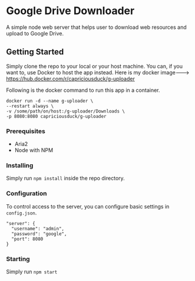 # Google Drive Downloader

A simple node web server that helps user to download web resources and upload to Google Drive.

## Getting Started

Simply clone the repo to your local or your host machine. You can, if you want to, use Docker to host the app instead.
Here is my docker image---> https://hub.docker.com/r/capriciousduck/g-uploader

Following is the docker command to run this app in a container.
```
docker run -d --name g-uploader \
--restart always \
-v /some/path/on/host:/g-uploader/Downloads \
-p 8080:8080 capriciousduck/g-uploader
```
### Prerequisites

- Aria2
- Node with NPM

### Installing

Simply run `npm install` inside the repo directory.

### Configuration

To control access to the server, you can configure basic settings in `config.json`.  
```
"server": {
  "username": "admin",
  "password": "google",
  "port": 8080
}
```
### Starting 

Simply run `npm start`
